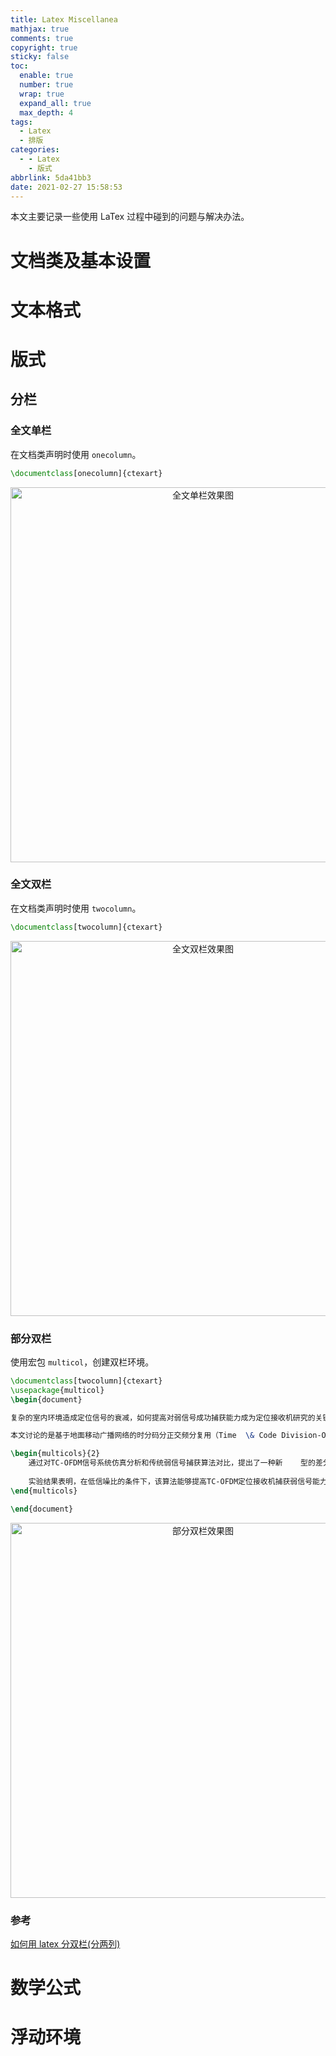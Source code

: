 ```yaml
---
title: Latex Miscellanea
mathjax: true
comments: true
copyright: true
sticky: false
toc:
  enable: true
  number: true
  wrap: true
  expand_all: true
  max_depth: 4
tags:
  - Latex
  - 排版
categories:
  - - Latex
    - 版式
abbrlink: 5da41bb3
date: 2021-02-27 15:58:53
---
```


本文主要记录一些使用 LaTex 过程中碰到的问题与解决办法。

<!-- more -->

# 文档类及基本设置

# 文本格式

# 版式

## 分栏

### 全文单栏

在文档类声明时使用 `onecolumn`。

```latex
\documentclass[onecolumn]{ctexart}
```

<div align="center">
  <img src="https://josh-blog-1257563604.cos.ap-beijing.myqcloud.com/img/2021-02-27-latex-multicolum/2021-02-27-latex-multicolum-010-AllOneColumn.png" width=600px alt="全文单栏效果图"/>
</div>

### 全文双栏

在文档类声明时使用 `twocolumn`。

```latex
\documentclass[twocolumn]{ctexart}
```

<div align="center">
  <img src="https://josh-blog-1257563604.cos.ap-beijing.myqcloud.com/img/2021-02-27-latex-multicolum/2021-02-27-latex-multicolum-020-AllTwoColumn.png" width=600px alt="全文双栏效果图"/>
</div>

### 部分双栏

使用宏包 `multicol`，创建双栏环境。

```latex
\documentclass[twocolumn]{ctexart}
\usepackage{multicol}
\begin{document}

复杂的室内环境造成定位信号的衰减，如何提高对弱信号成功捕获能力成为定位接收机研究的关键技术。

本文讨论的是基于地面移动广播网络的时分码分正交频分复用（Time  \& Code Division-Orthogonal Frequency Division Multiplexing，TC-OFDM）信号体制接收机面临的弱信号捕获问题。

\begin{multicols}{2}
    通过对TC-OFDM信号系统仿真分析和传统弱信号捕获算法对比，提出了一种新    型的差分相干累加弱信号捕获算法；该算法采用一种差分相干累加损耗的补偿方法，能够有效提高捕获相对峰值，从而实现对弱信号的有效捕获。
    
    实验结果表明，在低信噪比的条件下，该算法能够提高TC-OFDM定位接收机捕获弱信号能力 1-2dB，从而提高弱信号的捕获概率。 
\end{multicols}

\end{document}
```

<div align="center">
  <img src="https://josh-blog-1257563604.cos.ap-beijing.myqcloud.com/img/2021-02-27-latex-multicolum/2021-02-27-latex-multicolum-030-PartTwoColumn.png" width=600px alt="部分双栏效果图"/>
</div>

### 参考

[如何用 latex 分双栏(分两列)](https://segmentfault.com/a/1190000019462299?utm_source=tag-newest)

# 数学公式

# 浮动环境
